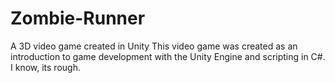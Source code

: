 # Zombie-Runner
A 3D video game created in Unity
This video game was created as an introduction to game development with the Unity Engine and scripting in C#. I know, its rough.
